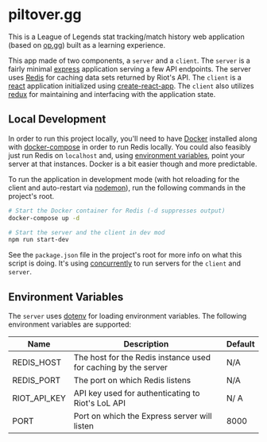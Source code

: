 # piltover.gg

This is a League of Legends stat tracking/match history web application (based on [op.gg](https://op.gg)) built as a learning experience.

This app made of two components, a `server` and a `client`. The `server` is a fairly minimal [express](https://github.com/expressjs/express) application serving a few API endpoints. The server uses [Redis](https://redis.io/) for caching data sets returned by Riot's API. The `client` is a [react](https://facebook.github.io/react/) application initialized using [create-react-app](https://github.com/facebookincubator/create-react-app). The `client` also utilizes [redux](https://github.com/reactjs/redux) for maintaining and interfacing with the application state.

## Local Development

In order to run this project locally, you'll need to have [Docker](https://www.docker.com/) installed along with [docker-compose](https://docs.docker.com/compose/) in order to run Redis locally. You could also feasibly just run Redis on `localhost` and, using [environment variables](#environment-variables), point your server at that instances. Docker is a bit easier though and more predictable.

To run the application in development mode (with hot reloading for the client and auto-restart via [nodemon](https://github.com/remy/nodemon)), run the following commands in the project's root.

```bash
# Start the Docker container for Redis (-d suppresses output)
docker-compose up -d

# Start the server and the client in dev mod
npm run start-dev
```

See the `package.json` file in the project's root for more info on what this script is doing. It's using [concurrently](https://github.com/kimmobrunfeldt/concurrently) to run servers for the `client` and `server`.

## Environment Variables

The `server` uses [dotenv](https://github.com/motdotla/dotenv) for loading environment variables. The following environment variables are supported:

| Name | Description | Default |
|------|-------------|---------|
| REDIS_HOST | The host for the Redis instance used for caching by the server | N/A |
| REDIS_PORT | The port on which Redis listens | N/A |
| RIOT_API_KEY | API key used for authenticating to Riot's LoL API | N/ A |
| PORT | Port on which the Express server will listen | 8000 |

